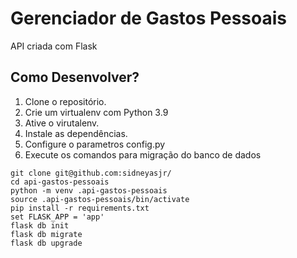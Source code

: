 # Gerenciador de Gastos Pessoais

API criada com Flask



## Como Desenvolver?
1. Clone o repositório.
2. Crie um virtualenv com Python 3.9
3. Ative o virutalenv.
4. Instale as dependências.
5. Configure o parametros config.py
6. Execute os comandos para migração do banco de dados

````console
git clone git@github.com:sidneyasjr/
cd api-gastos-pessoais
python -m venv .api-gastos-pessoais
source .api-gastos-pessoais/bin/activate
pip install -r requirements.txt
set FLASK_APP = 'app'
flask db init
flask db migrate
flask db upgrade
````



